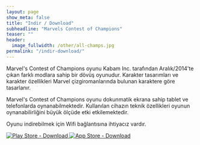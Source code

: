 ```yaml
---
layout: page
show_meta: false
title: "Indir / Download"
subheadline: "Marvels Contest of Champions"
teaser: ""
header:
  image_fullwidth: /other/all-champs.jpg
permalink: "/indir-download/"
---
```


Marvel's Contest of Champions oyunu Kabam Inc. tarafından Aralık/2014'te çıkan farklı modlara sahip bir dövüş oyunudur.
Karakter tasarımları ve karakter özellikleri Marvel çizgiromanlarında bulunan karaktere göre tasarlanır.

[1]:    https://contestofchamps-tr.github.io/indir-download/

Marvel's Contest of Champions oyunu dokunmatik ekrana sahip tablet ve telefonlarda oynanabilmektedir.
Kullanılan cihazın teknik özellikleri oyunun oynanabilirliğini büyük ölçüde etki etkilemektedir.

Oyunu indirebilmek için Wifi bağlantısına ihtiyacız vardır.


<a href="https://play.google.com/store/apps/details?id=com.kabam.marvelbattle&hl=tr"> <img src="{{ site.urlimg }}/other/Google-Playstore-icon.png" alt="Play Store - Download"> </a>         <a href="https://itunes.apple.com/us/app/marvel-contest-of-champions/id896112560?mt=8"> <img src="{{ site.urlimg }}/other/app-store-icon.png" alt="App Store - Download"> </a>
